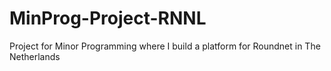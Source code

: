 # MinProg-Project-RNNL
Project for Minor Programming where I build a platform for Roundnet in The Netherlands
